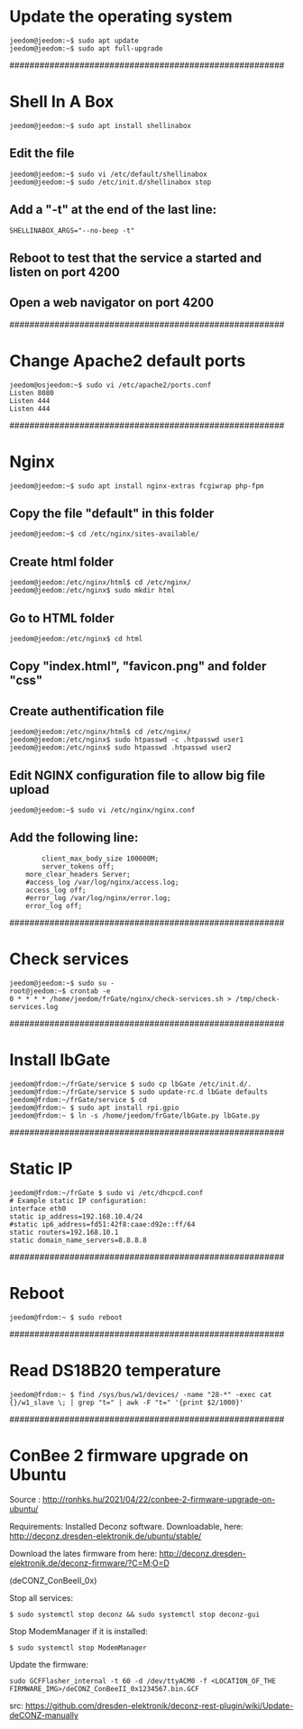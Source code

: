 # Update the operating system
```
jeedom@jeedom:~$ sudo apt update
jeedom@jeedom:~$ sudo apt full-upgrade
```

#######################################################
# Shell In A Box
```shell
jeedom@jeedom:~$ sudo apt install shellinabox
```
## Edit the file 
```shell
jeedom@jeedom:~$ sudo vi /etc/default/shellinabox
jeedom@jeedom:~$ sudo /etc/init.d/shellinabox stop
```
## Add a "-t" at the end of the last line:
```shell
SHELLINABOX_ARGS="--no-beep -t"
```
## Reboot to test that the service a started and listen on port 4200
## Open a web navigator on port 4200

#######################################################
# Change Apache2 default ports
```shell
jeedom@osjeedom:~$ sudo vi /etc/apache2/ports.conf
Listen 8080
Listen 444
Listen 444
```

#######################################################
# Nginx
```shell
jeedom@jeedom:~$ sudo apt install nginx-extras fcgiwrap php-fpm
```
## Copy the file "default" in this folder
```shell
jeedom@jeedom:~$ cd /etc/nginx/sites-available/
```
## Create html folder
```shell
jeedom@jeedom:/etc/nginx/html$ cd /etc/nginx/
jeedom@jeedom:/etc/nginx$ sudo mkdir html
```
## Go to HTML folder
```shell
jeedom@jeedom:/etc/nginx$ cd html
```
## Copy "index.html", "favicon.png" and folder "css"
## Create authentification file
```shell
jeedom@jeedom:/etc/nginx/html$ cd /etc/nginx/
jeedom@jeedom:/etc/nginx$ sudo htpasswd -c .htpasswd user1
jeedom@jeedom:/etc/nginx$ sudo htpasswd .htpasswd user2
```
## Edit NGINX configuration file to allow big file upload
```shell
jeedom@jeedom:~$ sudo vi /etc/nginx/nginx.conf
```
## Add the following line:
```shell
        client_max_body_size 100000M;
        server_tokens off;
	more_clear_headers Server;
	#access_log /var/log/nginx/access.log;
	access_log off;
	#error_log /var/log/nginx/error.log;
	error_log off;
```
#######################################################
# Check services
```shell
jeedom@jeedom:~$ sudo su -
root@jeedom:~$ crontab -e
0 * * * * /home/jeedom/frGate/nginx/check-services.sh > /tmp/check-services.log
```
#######################################################
# Install lbGate
```shell
jeedom@frdom:~/frGate/service $ sudo cp lbGate /etc/init.d/.
jeedom@frdom:~/frGate/service $ sudo update-rc.d lbGate defaults
jeedom@frdom:~/frGate/service $ cd
jeedom@frdom:~ $ sudo apt install rpi.gpio
jeedom@frdom:~ $ ln -s /home/jeedom/frGate/lbGate.py lbGate.py
```
#######################################################
# Static IP
```shell
jeedom@frdom:~/frGate $ sudo vi /etc/dhcpcd.conf
# Example static IP configuration:
interface eth0
static ip_address=192.168.10.4/24
#static ip6_address=fd51:42f8:caae:d92e::ff/64
static routers=192.168.10.1
static domain_name_servers=8.8.8.8
```
#######################################################
# Reboot
```shell
jeedom@frdom:~ $ sudo reboot
```
#######################################################
# Read DS18B20 temperature
```shell
jeedom@frdom:~ $ find /sys/bus/w1/devices/ -name "28-*" -exec cat {}/w1_slave \; | grep "t=" | awk -F "t=" '{print $2/1000}'
```
#######################################################
# ConBee 2 firmware upgrade on Ubuntu
Source : http://ronhks.hu/2021/04/22/conbee-2-firmware-upgrade-on-ubuntu/

Requirements:
Installed Deconz software. Downloadable, here: http://deconz.dresden-elektronik.de/ubuntu/stable/

Download the lates firmware from here:
http://deconz.dresden-elektronik.de/deconz-firmware/?C=M;O=D

(deCONZ_ConBeeII_0x)

Stop all services:
```shell
$ sudo systemctl stop deconz && sudo systemctl stop deconz-gui
```
Stop ModemManager if it is installed:
```shell
$ sudo systemctl stop ModemManager
```
Update the firmware:
```shell
sudo GCFFlasher_internal -t 60 -d /dev/ttyACM0 -f <LOCATION_OF_THE FIRMWARE_IMG>/deCONZ_ConBeeII_0x1234567.bin.GCF
```
src: https://github.com/dresden-elektronik/deconz-rest-plugin/wiki/Update-deCONZ-manually
